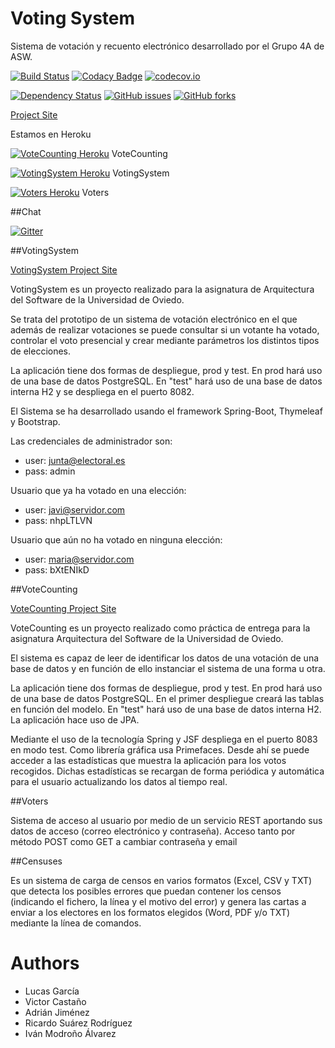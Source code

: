 # Voting System

Sistema de votación y recuento electrónico desarrollado por el Grupo 4A de ASW.

[![Build Status](https://travis-ci.org/Arquisoft/Voting_4a.svg?branch=master)](https://travis-ci.org/Arquisoft/Voting_4a)
[![Codacy Badge](https://api.codacy.com/project/badge/grade/f0ab4c8359fd4548ab373ae93ab8706a)](https://www.codacy.com/app/jelabra/Voting_4a)
[![codecov.io](https://codecov.io/github/Arquisoft/Voting_4a/coverage.svg?branch=master)](https://codecov.io/github/Arquisoft/Voting_4a?branch=master)

[![Dependency Status](https://www.versioneye.com/user/projects/57288894a0ca35004baf7c7d/badge.svg?style=flat)](https://www.versioneye.com/user/projects/57288894a0ca35004baf7c7d)
[![GitHub issues](https://img.shields.io/github/issues/Arquisoft/Voting_4a.svg)](https://github.com/Arquisoft/Voting_4a/issues)
[![GitHub forks](https://img.shields.io/github/forks/Arquisoft/Voting_4a.svg)](https://github.com/Arquisoft/Voting_4a/network)

[Project Site](http://arquisoft.github.io/Voting_4a/)

Estamos en Heroku

[![VoteCounting Heroku](https://img.shields.io/badge/View%20on-Heroku-ff69b4.svg)](http://votecounting4a.herokuapp.com/) VoteCounting

[![VotingSystem Heroku](https://img.shields.io/badge/View%20on-Heroku-ff69b4.svg)](http://votingsystem4a.herokuapp.com/) VotingSystem 

[![Voters Heroku](https://img.shields.io/badge/View%20on-Heroku-ff69b4.svg)](http://voters4a.herokuapp.com/) Voters

##Chat

[![Gitter](https://badges.gitter.im/Arquisoft/Voting_4a.svg)](https://gitter.im/Arquisoft/Voting_4a?utm_source=badge&utm_medium=badge&utm_campaign=pr-badge)

##VotingSystem

[VotingSystem Project Site](http://arquisoft.github.io/VotingSystem_4a/)

VotingSystem es un proyecto realizado para la asignatura de Arquitectura del Software de la Universidad de Oviedo.

Se trata del prototipo de un sistema de votación electrónico en el que además de realizar votaciones se puede
consultar si un votante ha votado, controlar el voto presencial y crear mediante parámetros los distintos tipos de elecciones.

La aplicación tiene dos formas de despliegue, prod y test. En prod hará uso de una base de datos PostgreSQL.
En "test" hará uso de una base de datos interna H2 y se despliega en el puerto 8082.

El Sistema se ha desarrollado usando el framework Spring-Boot, Thymeleaf y Bootstrap.

Las credenciales de administrador son:

* user: junta@electoral.es
* pass: admin

Usuario que ya ha votado en una elección:

* user: javi@servidor.com
* pass: nhpLTLVN

Usuario que aún no ha votado en ninguna elección:

* user: maria@servidor.com
* pass: bXtENIkD


##VoteCounting

[VoteCounting Project Site](http://arquisoft.github.io/VoteCounting_4a/)


VoteCounting es un proyecto realizado como práctica de entrega para la asignatura Arquitectura del Software de la Universidad de Oviedo.

El sistema es capaz de leer de identificar los datos de una votación de una base de datos y en función de ello instanciar el sistema de una forma u otra.

La aplicación tiene dos formas de despliegue, prod y test. En prod hará uso de una base de datos PostgreSQL. En el primer despliegue creará las tablas en función del modelo. En "test" hará uso de una base de datos interna H2. La aplicación hace uso de JPA.

Mediante el uso de la tecnología Spring y JSF despliega en el puerto 8083 en modo test. Como librería gráfica usa Primefaces. Desde ahí se puede acceder a las estadísticas que muestra la aplicación para los votos recogidos. Dichas estadísticas se recargan de forma periódica y automática para el usuario actualizando los datos al tiempo real.


##Voters

Sistema de acceso al usuario por medio de un servicio REST aportando sus datos de acceso (correo electrónico y contraseña). Acceso tanto por método POST como GET a cambiar contraseña y email


##Censuses

Es un sistema de carga de censos en varios formatos (Excel, CSV y TXT) que detecta los posibles errores que puedan
contener los censos (indicando el fichero, la línea y el motivo del error) y genera las cartas a enviar a los electores
en los formatos elegidos (Word, PDF y/o TXT) mediante la línea de comandos.


# Authors

* Lucas García
* Victor Castaño
* Adrián Jiménez
* Ricardo Suárez Rodríguez
* Iván Modroño Álvarez
